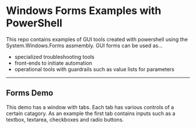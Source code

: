 # Windows Forms Examples with PowerShell

This repo contains examples of GUI tools created with powershell using the System.Windows.Forms assmembly. GUI forms can be used as...

* specialized troubleshooting tools
* front-ends to initiate automation
* operational tools with guardrails such as value lists for parameters

---

## Forms Demo

This demo has a window with tabs. Each tab has various controls of a certain catagory. As an example the first tab contains inputs such as a textbox, textarea, checkboxes and radio buttons. 


